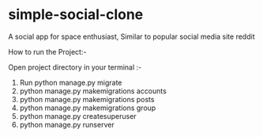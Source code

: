 # simple-social-clone
 A social app for space enthusiast, Similar to popular social media site reddit
 
How to run the Project:-

Open project directory in your terminal :-

1. Run python manage.py migrate
2. python manage.py makemigrations accounts
3. python manage.py makemigrations posts
4. python manage.py makemigrations group
5. python manage.py createsuperuser
6. python manage.py runserver
